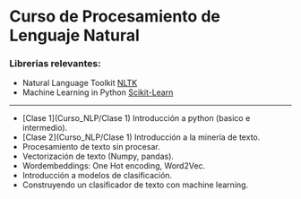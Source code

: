 # **Curso de Procesamiento de Lenguaje Natural**

### **Librerias relevantes:**
* Natural Language Toolkit [NLTK](https://www.nltk.org/)
* Machine Learning in Python [Scikit-Learn](https://scikit-learn.org/stable/)
---
* [Clase 1](Curso_NLP/Clase 1) Introducción a python (basico e intermedio).
* [Clase 2](Curso_NLP/Clase 1) Introducción a la minería de texto.
* Procesamiento de texto sin procesar.
* Vectorización de texto (Numpy, pandas).
* Wordembeddings: One Hot encoding, Word2Vec.
* Introducción a modelos de clasificación.
* Construyendo un clasificador de texto con machine learning.
